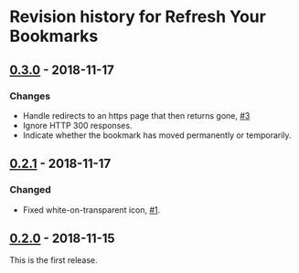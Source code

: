 # Revision history for Refresh Your Bookmarks

## [0.3.0] - 2018-11-17

### Changes
- Handle redirects to an https page that then returns gone, [#3](https://github.com/robrwo/bookmarks-refresh-firefox/issues/3)
- Ignore HTTP 300 responses.
- Indicate whether the bookmark has moved permanently or temporarily.

## [0.2.1] - 2018-11-17

### Changed
- Fixed white-on-transparent icon, [#1](https://github.com/robrwo/bookmarks-refresh-firefox/issues/1).

## [0.2.0] - 2018-11-15

This is the first release.

[0.2.0]: https://github.com/robrwo/bookmarks-refresh-firefox/releases/tag/v0.2.0

[0.2.1]: https://github.com/robrwo/bookmarks-refresh-firefox/releases/tag/v0.2.1

[0.3.0]: https://github.com/robrwo/bookmarks-refresh-firefox/releases/tag/v0.3.0
